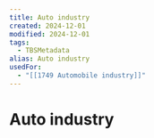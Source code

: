 ```yaml
---
title: Auto industry
created: 2024-12-01
modified: 2024-12-01
tags:
  - TBSMetadata
alias: Auto industry
usedFor:
  - "[[1749 Automobile industry]]"
---
```

# Auto industry

